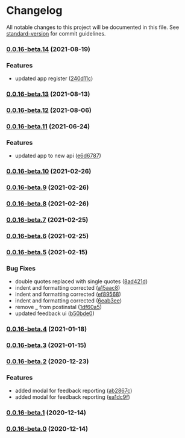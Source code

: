 # Changelog

All notable changes to this project will be documented in this file. See [standard-version](https://github.com/conventional-changelog/standard-version) for commit guidelines.

### [0.0.16-beta.14](https://bitbucket.org/zextras/zapp-zextras-error-reporter/compare/v0.0.16-beta.13...v0.0.16-beta.14) (2021-08-19)


### Features

* updated app register ([240d11c](https://bitbucket.org/zextras/zapp-zextras-error-reporter/commit/240d11c12696ff7b729e6756f1cca658457aa135))

### [0.0.16-beta.13](https://bitbucket.org/zextras/zapp-zextras-error-reporter/compare/v0.0.16-beta.12...v0.0.16-beta.13) (2021-08-13)

### [0.0.16-beta.12](https://bitbucket.org/zextras/zapp-zextras-error-reporter/compare/v0.0.16-beta.11...v0.0.16-beta.12) (2021-08-06)

### [0.0.16-beta.11](https://bitbucket.org/zextras/zapp-zextras-error-reporter/compare/v0.0.16-beta.10...v0.0.16-beta.11) (2021-06-24)


### Features

* updated app to new api ([e6d6787](https://bitbucket.org/zextras/zapp-zextras-error-reporter/commit/e6d67877ce627fe764447ecb7ca3fce21e967f7a))

### [0.0.16-beta.10](https://bitbucket.org/zextras/zapp-zextras-error-reporter/compare/v0.0.16-beta.9...v0.0.16-beta.10) (2021-02-26)

### [0.0.16-beta.9](https://bitbucket.org/zextras/zapp-zextras-error-reporter/compare/v0.0.16-beta.8...v0.0.16-beta.9) (2021-02-26)

### [0.0.16-beta.8](https://bitbucket.org/zextras/zapp-zextras-error-reporter/compare/v0.0.16-beta.7...v0.0.16-beta.8) (2021-02-26)

### [0.0.16-beta.7](https://bitbucket.org/zextras/zapp-zextras-error-reporter/compare/v0.0.16-beta.6...v0.0.16-beta.7) (2021-02-25)

### [0.0.16-beta.6](https://bitbucket.org/zextras/zapp-zextras-error-reporter/compare/v0.0.16-beta.5...v0.0.16-beta.6) (2021-02-25)

### [0.0.16-beta.5](https://bitbucket.org/zextras/zapp-zextras-error-reporter/compare/v0.0.16-beta.4...v0.0.16-beta.5) (2021-02-15)


### Bug Fixes

* double quotes replaced with single quotes ([8ad421d](https://bitbucket.org/zextras/zapp-zextras-error-reporter/commit/8ad421d898cb902c930096cd0ae710d709da45df))
* indent and formatting corrected ([a15aac8](https://bitbucket.org/zextras/zapp-zextras-error-reporter/commit/a15aac81b6f7f866cb6a8612cb9445c3cd79a87f))
* indent and formatting corrected ([ef89568](https://bitbucket.org/zextras/zapp-zextras-error-reporter/commit/ef8956873f8d6c7e4dcf5764f065aa3217075156))
* indent and formatting corrected ([6eab3ee](https://bitbucket.org/zextras/zapp-zextras-error-reporter/commit/6eab3eec3fbe733cdbef57f940426d45c60c0928))
* remove _ from postinstal ([1df60a5](https://bitbucket.org/zextras/zapp-zextras-error-reporter/commit/1df60a58ce9a04b021668332c826281a53eb91f4))
* updated feedback ui ([b50bde0](https://bitbucket.org/zextras/zapp-zextras-error-reporter/commit/b50bde0ca92bdfb1da59bba071398853f2303596))

### [0.0.16-beta.4](https://bitbucket.org/zextras/zapp-zextras-error-reporter/compare/v0.0.16-beta.3...v0.0.16-beta.4) (2021-01-18)

### [0.0.16-beta.3](https://bitbucket.org/zextras/zapp-zextras-error-reporter/compare/v0.0.16-beta.2...v0.0.16-beta.3) (2021-01-15)

### [0.0.16-beta.2](https://bitbucket.org/zextras/zapp-zextras-error-reporter/compare/v0.0.16-beta.1...v0.0.16-beta.2) (2020-12-23)


### Features

* added modal for feedback reporting ([ab2867c](https://bitbucket.org/zextras/zapp-zextras-error-reporter/commit/ab2867c21d4fe94dd10b783bd077377d29ca1c0b))
* added modal for feedback reporting ([ea1dc9f](https://bitbucket.org/zextras/zapp-zextras-error-reporter/commit/ea1dc9ff04645ce4a4a3dcae44ee4a1ff559eb07))

### [0.0.16-beta.1](https://bitbucket.org/zextras/zapp-zextras-error-reporter/compare/v0.0.16-beta.0...v0.0.16-beta.1) (2020-12-14)

### [0.0.16-beta.0](https://bitbucket.org/zextras/zapp-zextras-error-reporter/compare/v0.0.15-beta...v0.0.16-beta.0) (2020-12-14)
